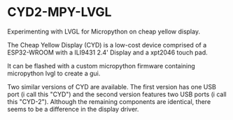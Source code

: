 # CYD2-MPY-LVGL
Experimenting with LVGL for Micropython on cheap yellow display.

The Cheap Yellow Display (CYD) is a low-cost device comprised of a ESP32-WROOM with a
ILI9431 2.4' Display and a xpt2046 touch pad.

It can be flashed  with a  custom micropython firmware containing micropython lvgl to create a gui.

Two similar versions of CYD are available. The first version has one USB port (i call this "CYD") and the second version
features two USB ports (i call this "CYD-2"). Although the remaining components are identical, there seems to be a difference in the
display driver.

